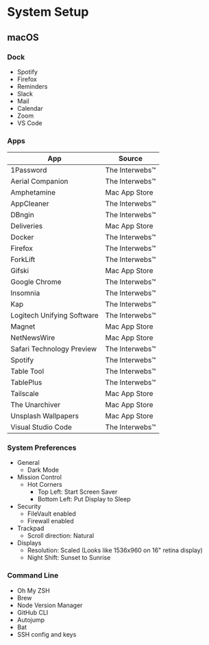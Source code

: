 # System Setup

## macOS

### Dock

- Spotify
- Firefox
- Reminders
- Slack
- Mail
- Calendar
- Zoom
- VS Code

### Apps

| App                        | Source         |
| -------------------------- | -------------- |
| 1Password                  | The Interwebs™ |
| Aerial Companion           | The Interwebs™ |
| Amphetamine                | Mac App Store  |
| AppCleaner                 | The Interwebs™ |
| DBngin                     | The Interwebs™ |
| Deliveries                 | Mac App Store  |
| Docker                     | The Interwebs™ |
| Firefox                    | The Interwebs™ |
| ForkLift                   | The Interwebs™ |
| Gifski                     | Mac App Store  |
| Google Chrome              | The Interwebs™ |
| Insomnia                   | The Interwebs™ |
| Kap                        | The Interwebs™ |
| Logitech Unifying Software | The Interwebs™ |
| Magnet                     | Mac App Store  |
| NetNewsWire                | Mac App Store  |
| Safari Technology Preview  | The Interwebs™ |
| Spotify                    | The Interwebs™ |
| Table Tool                 | The Interwebs™ |
| TablePlus                  | The Interwebs™ |
| Tailscale                  | Mac App Store  |
| The Unarchiver             | Mac App Store  |
| Unsplash Wallpapers        | Mac App Store  |
| Visual Studio Code         | The Interwebs™ |

### System Preferences

- General
  - Dark Mode
- Mission Control
  - Hot Corners
    - Top Left: Start Screen Saver
    - Bottom Left: Put Display to Sleep
- Security
  - FileVault enabled
  - Firewall enabled
- Trackpad
  - Scroll direction: Natural
- Displays
  - Resolution: Scaled (Looks like 1536x960 on 16" retina display)
  - Night Shift: Sunset to Sunrise

### Command Line

- Oh My ZSH
- Brew
- Node Version Manager
- GitHub CLI
- Autojump
- Bat
- SSH config and keys
